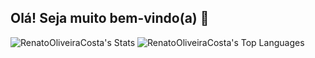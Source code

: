 ## Olá! Seja muito bem-vindo(a) 👋
![RenatoOliveiraCosta's Stats](https://github-readme-stats.vercel.app/api?username=RenatoOliveiraCosta&theme=vue-dark&show_icons=true&hide_border=true&count_private=true)
![RenatoOliveiraCosta's Top Languages](https://github-readme-stats.vercel.app/api/top-langs/?username=RenatoOliveiraCosta&theme=vue-dark&show_icons=true&hide_border=true&layout=compact)

###
